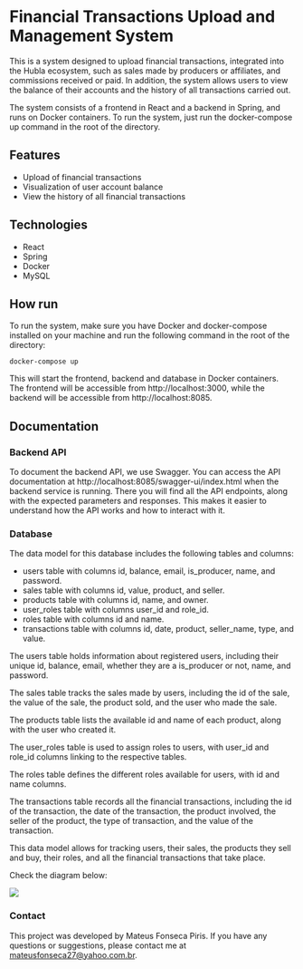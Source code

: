 # Financial Transactions Upload and Management System

This is a system designed to upload financial transactions, integrated into the Hubla ecosystem, such as sales made by producers or affiliates, and commissions received or paid. In addition, the system allows users to view the balance of their accounts and the history of all transactions carried out.

The system consists of a frontend in React and a backend in Spring, and runs on Docker containers. To run the system, just run the docker-compose up command in the root of the directory.

## Features

- Upload of financial transactions
- Visualization of user account balance
- View the history of all financial transactions

## Technologies

- React
- Spring
- Docker
- MySQL

## How run

To run the system, make sure you have Docker and docker-compose installed on your machine and run the following command in the root of the directory:


``` docker-compose up ```

This will start the frontend, backend and database in Docker containers. The frontend will be accessible from http://localhost:3000, while the backend will be accessible from http://localhost:8085.

## Documentation

### Backend API
To document the backend API, we use Swagger. You can access the API documentation at http://localhost:8085/swagger-ui/index.html when the backend service is running. There you will find all the API endpoints, along with the expected parameters and responses. This makes it easier to understand how the API works and how to interact with it.

### Database
The data model for this database includes the following tables and columns:

- users table with columns id, balance, email, is_producer, name, and password.
- sales table with columns id, value, product, and seller.
- products table with columns id, name, and owner.
- user_roles table with columns user_id and role_id.
- roles table with columns id and name.
- transactions table with columns id, date, product, seller_name, type, and value.

The users table holds information about registered users, including their unique id, balance, email, whether they are a is_producer or not, name, and password.

The sales table tracks the sales made by users, including the id of the sale, the value of the sale, the product sold, and the user who made the sale.

The products table lists the available id and name of each product, along with the user who created it.

The user_roles table is used to assign roles to users, with user_id and role_id columns linking to the respective tables.

The roles table defines the different roles available for users, with id and name columns.

The transactions table records all the financial transactions, including the id of the transaction, the date of the transaction, the product involved, the seller of the product, the type of transaction, and the value of the transaction.

This data model allows for tracking users, their sales, the products they sell and buy, their roles, and all the financial transactions that take place.

Check the diagram below:

![](db_hubla.png)

### Contact 
This project was developed by Mateus Fonseca Piris. If you have any questions or suggestions, please contact me at mateusfonseca27@yahoo.com.br.